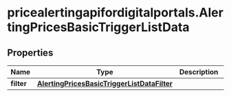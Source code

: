 # pricealertingapifordigitalportals.AlertingPricesBasicTriggerListData

## Properties

Name | Type | Description | Notes
------------ | ------------- | ------------- | -------------
**filter** | [**AlertingPricesBasicTriggerListDataFilter**](AlertingPricesBasicTriggerListDataFilter.md) |  | [optional] 


